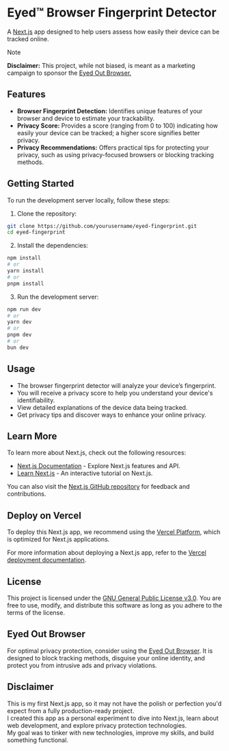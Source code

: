 # Eyed™ Browser Fingerprint Detector

A [Next.js](https://nextjs.org) app designed to help users assess how easily their device can be tracked online. 

> [!NOTE]
> **Disclaimer:** This project, while not biased, is meant as a marketing campaign to sponsor the [Eyed Out Browser.](https://apps.apple.com/app/eyed-out-private-web-browser/id6475011990)


## Features

- **Browser Fingerprint Detection:** Identifies unique features of your browser and device to estimate your trackability.
- **Privacy Score:** Provides a score (ranging from 0 to 100) indicating how easily your device can be tracked; a higher score signifies better privacy.
- **Privacy Recommendations:** Offers practical tips for protecting your privacy, such as using privacy-focused browsers or blocking tracking methods.

## Getting Started

To run the development server locally, follow these steps:

1. Clone the repository:

```bash
git clone https://github.com/yourusername/eyed-fingerprint.git
cd eyed-fingerprint
```

2. Install the dependencies:

```bash
npm install
# or
yarn install
# or
pnpm install
```

3. Run the development server:

```bash
npm run dev
# or
yarn dev
# or
pnpm dev
# or
bun dev
```

## Usage

- The browser fingerprint detector will analyze your device’s fingerprint.
- You will receive a privacy score to help you understand your device's identifiability.
- View detailed explanations of the device data being tracked.
- Get privacy tips and discover ways to enhance your online privacy.


## Learn More

To learn more about Next.js, check out the following resources:

- [Next.js Documentation](https://nextjs.org/docs) - Explore Next.js features and API.
- [Learn Next.js](https://nextjs.org/learn) - An interactive tutorial on Next.js.

You can also visit the [Next.js GitHub repository](https://github.com/vercel/next.js) for feedback and contributions.


## Deploy on Vercel

To deploy this Next.js app, we recommend using the [Vercel Platform](https://vercel.com), which is optimized for Next.js applications.

For more information about deploying a Next.js app, refer to the [Vercel deployment documentation](https://nextjs.org/docs/app/building-your-application/deploying).


## License

This project is licensed under the [GNU General Public License v3.0](https://www.gnu.org/licenses/gpl-3.0.html). You are free to use, modify, and distribute this software as long as you adhere to the terms of the license.

## Eyed Out Browser

For optimal privacy protection, consider using the [Eyed Out Browser](https://eyed.to). It is designed to block tracking methods, disguise your online identity, and protect you from intrusive ads and privacy violations.

## Disclaimer

This is my first Next.js app, so it may not have the polish or perfection you'd expect from a fully production-ready project.\
I created this app as a personal experiment to dive into Next.js, learn about web development, and explore privacy protection technologies.\
My goal was to tinker with new technologies, improve my skills, and build something functional. 



